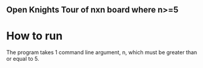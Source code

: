 ## Open Knights Tour of nxn board where n>=5

# How to run

The program takes 1 command line argument, n, which must be greater than or equal to 5.
